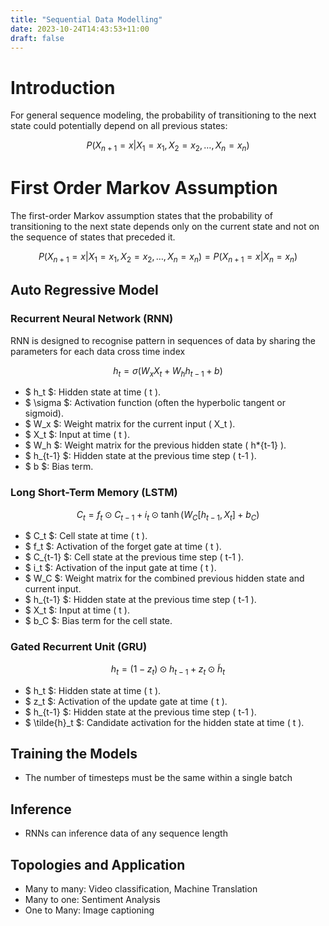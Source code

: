 ```yaml
---
title: "Sequential Data Modelling"
date: 2023-10-24T14:43:53+11:00
draft: false
---
```


# Introduction

For general sequence modeling, the probability of transitioning to the next state could potentially depend on all previous states:

$$
P(X_{n+1} = x | X_1 = x_1, X_2 = x_2, \ldots , X_n = x_n)
$$

# First Order Markov Assumption

The first-order Markov assumption states that the probability of transitioning to the next state depends only on the current state and not on the sequence of states that preceded it.

$$
P(X_{n+1} = x | X_1 = x_1, X_2 = x_2, \ldots , X_n = x_n) = P(X_{n+1} = x | X_n = x_n)
$$

## Auto Regressive Model

### Recurrent Neural Network (RNN)

RNN is designed to recognise pattern in sequences of data by sharing the parameters for each data cross time index

$$
h_t = \sigma(W_x X_t + W_h h_{t-1} + b)
$$

- $ h_t $: Hidden state at time \( t \).
- $ \sigma $: Activation function (often the hyperbolic tangent or sigmoid).
- $ W_x $: Weight matrix for the current input \( X_t \).
- $ X_t $: Input at time \( t \).
- $ W_h $: Weight matrix for the previous hidden state \( h\*{t-1} \).
- $ h\_{t-1} $: Hidden state at the previous time step \( t-1 \).
- $ b $: Bias term.

### Long Short-Term Memory (LSTM)

$$
C_t = f_t \odot C_{t-1} + i_t \odot \tanh(W_{C} [h_{t-1}, X_t] + b_C)
$$

- $ C_t $: Cell state at time \( t \).
- $ f_t $: Activation of the forget gate at time \( t \).
- $ C\_{t-1} $: Cell state at the previous time step \( t-1 \).
- $ i_t $: Activation of the input gate at time \( t \).
- $ W_C $: Weight matrix for the combined previous hidden state and current input.
- $ h\_{t-1} $: Hidden state at the previous time step \( t-1 \).
- $ X_t $: Input at time \( t \).
- $ b_C $: Bias term for the cell state.

### Gated Recurrent Unit (GRU)

$$
h_t = (1 - z_t) \odot h_{t-1} + z_t \odot \tilde{h}_t
$$

- $ h_t $: Hidden state at time \( t \).
- $ z_t $: Activation of the update gate at time \( t \).
- $ h\_{t-1} $: Hidden state at the previous time step \( t-1 \).
- $ \tilde{h}\_t $: Candidate activation for the hidden state at time \( t \).

## Training the Models

- The number of timesteps must be the same within a single batch

## Inference

- RNNs can inference data of any sequence length

## Topologies and Application

- Many to many: Video classification, Machine Translation
- Many to one: Sentiment Analysis
- One to Many: Image captioning
